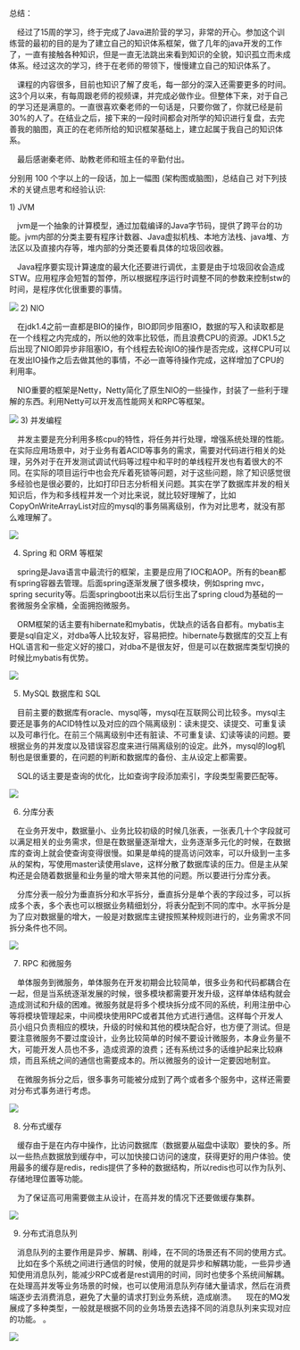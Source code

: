 总结：
<p align="left">&ensp;&ensp;经过了15周的学习，终于完成了Java进阶营的学习，非常的开心。参加这个训练营的最初的目的是为了建立自己的知识体系框架，做了几年的java开发的工作了，一直有接触各种知识，但是一直无法跳出来看到知识的全貌，知识孤立而未成体系。经过这次的学习，终于在老师的带领下，慢慢建立自己的知识体系了。

&ensp;&ensp;课程的内容很多，目前也知识了解了皮毛，每一部分的深入还需要更多的时间。这3个月以来，有每周跟老师的视频课，并完成必做作业。但整体下来，对于自己的学习还是满意的。一直很喜欢秦老师的一句话是，只要你做了，你就已经是前30%的人了。在结业之后，接下来的一段时间都会对所学的知识进行复盘，去完善我的脑图，真正的在老师所给的知识框架基础上，建立起属于我自己的知识体系。

&ensp;&ensp;最后感谢秦老师、助教老师和班主任的辛勤付出。</p>

<p align="left">	分别用 100 个字以上的一段话，加上一幅图 (架构图或脑图)，总结自己
对下列技术的关键点思考和经验认识:</p>
1) JVM
<p align="left">	
&ensp;&ensp;jvm是一个抽象的计算模型，通过加载编译的Java字节码，提供了跨平台的功能。jvm内部的分类主要有程序计数器、Java虚拟机栈、本地方法栈、java堆、方法区以及直接内存等，堆内部的分类还要看具体的垃圾回收器。</p>
<p align="left">	
&ensp;&ensp;Java程序要实现计算速度的最大化还要进行调优，主要是由于垃圾回收会造成STW。应用程序会短暂的暂停，所以根据程序运行时调整不同的参数来控制stw的时间，是程序优化很重要的事情。 
</p>

![](https://github.com/hafizgoo/GeekSummary/blob/main/image/1.png)
2) NIO
<p align="left">	
&ensp;&ensp;在jdk1.4之前一直都是BIO的操作，BIO即同步阻塞IO，数据的写入和读取都是在一个线程之内完成的，所以他的效率比较低，而且浪费CPU的资源。JDK1.5之后出现了NIO即异步非阻塞IO，有个线程去轮询IO的操作是否完成，这样CPU可以在发出IO操作之后去做其他的事情，不必一直等待操作完成，这样增加了CPU的利用率。
</p>
<p align="left">	
&ensp;&ensp;NIO重要的框架是Netty，Netty简化了原生NIO的一些操作，封装了一些利于理解的东西。利用Netty可以开发高性能网关和RPC等框架。
</p>

![](https://github.com/hafizgoo/GeekSummary/blob/main/image/2.png)
3) 并发编程
<p align="left">	
&ensp;&ensp;并发主要是充分利用多核cpu的特性，将任务并行处理，增强系统处理的性能。在实际应用场景中，对于业务有着ACID等事务的需求，需要对代码进行相关的处理，另外对于在开发测试调试代码等过程中和平时的单线程开发也有着很大的不同。在实际的项目运行中也会充斥着死锁等问题，对于这些问题，除了知识感觉很多经验也是很必要的，比如打印日志分析相关问题。其实在学了数据库并发的相关知识后，作为和多线程并发一个对比来说，就比较好理解了，比如CopyOnWriteArrayList对应的mysql的事务隔离级别，作为对比思考，就没有那么难理解了。</p>

![](https://github.com/hafizgoo/GeekSummary/blob/main/image/3.png)

4) Spring 和 ORM 等框架
<p align="left">	
&ensp;&ensp;spring是Java语言中最流行的框架，主要是应用了IOC和AOP。所有的bean都有spring容器去管理。后面spring逐渐发展了很多模块，例如spring mvc，spring security等。后面springboot出来以后衍生出了spring cloud为基础的一套微服务全家桶，全面拥抱微服务。

&ensp;&ensp;ORM框架的话主要有hibernate和mybatis，优缺点的话各自都有。mybatis主要是sql自定义，对dba等人比较友好，容易把控。hibernate与数据库的交互上有HQL语言和一些定义好的接口，对dba不是很友好，但是可以在数据库类型切换的时候比mybatis有优势。
</p>

![](https://github.com/hafizgoo/GeekSummary/blob/main/image/4.png)

5) MySQL 数据库和 SQL
<p align="left">	
&ensp;&ensp;目前主要的数据库有oracle、mysql等，mysql在互联网公司比较多。mysql主要还是事务的ACID特性以及对应的四个隔离级别：读未提交、读提交、可重复读以及可串行化。在前三个隔离级别中还有脏读、不可重复读、幻读等读的问题。要根据业务的并发度以及错误容忍度来进行隔离级别的设定。此外，mysql的log机制也是很重要的，在问题的判断和数据库的备份、主从设定上都需要。

&ensp;&ensp;SQL的话主要是查询的优化，比如查询字段添加索引，字段类型需要匹配等。
</p>

![](https://github.com/hafizgoo/GeekSummary/blob/main/image/5.png)

6) 分库分表
<p align="left">	
&ensp;&ensp;在业务开发中，数据量小、业务比较初级的时候几张表，一张表几十个字段就可以满足相关的业务需求，但是在数据量逐渐增大，业务逐渐多元化的时候，在数据库的查询上就会使查询变得很慢。如果是单纯的提高访问效率，可以升级到一主多从的架构，写使用master读使用slave，这样分散了数据库读的压力。但是主从架构还是会随着数据量和业务量的增大带来其他的问题。所以要进行分库分表。

&ensp;&ensp;分库分表一般分为垂直拆分和水平拆分，垂直拆分是单个表的字段过多，可以拆成多个表，多个表也可以根据业务精细划分，将表分配到不同的库中。水平拆分是为了应对数据量的增大，一般是对数据库主键按照某种规则进行的，业务需求不同拆分条件也不同。
</p>

![](https://github.com/hafizgoo/GeekSummary/blob/main/image/6.png)

7) RPC 和微服务
<p align="left">
&ensp;&ensp;单体服务到微服务，单体服务在开发初期会比较简单，很多业务和代码都耦合在一起，但是当系统逐渐发展的时候，很多模块都需要开发升级，这样单体结构就会造成测试和升级的困难。微服务就是将多个模块拆分成不同的系统，利用注册中心等将模块管理起来，中间模块使用RPC或者其他方式进行通信。这样每个开发人员小组只负责相应的模块，升级的时候和其他的模块配合好，也方便了测试。但是要注意微服务不要过度设计，业务比较简单的时候不要设计微服务，本身业务量不大，可能开发人员也不多，造成资源的浪费；还有系统过多的话维护起来比较麻烦，而且系统之间的通信也需要成本的。所以微服务的设计一定要因地制宜。

&ensp;&ensp;在微服务拆分之后，很多事务可能被分成到了两个或者多个服务中，这样还需要对分布式事务进行考虑。
</p>

![](https://github.com/hafizgoo/GeekSummary/blob/main/image/7.png)

8) 分布式缓存
<p align="left">
&ensp;&ensp;缓存由于是在内存中操作，比访问数据库（数据要从磁盘中读取）要快的多。所以一些热点数据放到缓存中，可以加快接口访问的速度，获得更好的用户体验。使用最多的缓存是redis，redis提供了多种的数据结构，所以redis也可以作为队列、存储地理位置等功能。

&ensp;&ensp;为了保证高可用需要做主从设计，在高并发的情况下还要做缓存集群。
</p>

![](https://github.com/hafizgoo/GeekSummary/blob/main/image/8.png)

9) 分布式消息队列
<p align="left">
&ensp;&ensp;消息队列的主要作用是异步、解耦、削峰，在不同的场景还有不同的使用方式。
&ensp;&ensp;比如在多个系统之间进行通信的时候，使用的就是异步和解耦功能，一些异步通知使用消息队列，能减少RPC或者是rest调用的时间，同时也使多个系统间解耦。在处理高并发等业务场景的时候，也可以使用消息队列存储大量请求，然后在消费端逐步去消费消息，避免了大量的请求打到业务系统，造成崩溃。
&ensp;&ensp;现在的MQ发展成了多种类型，一般就是根据不同的业务场景去选择不同的消息队列来实现对应的功能。
。
</p>

![](https://github.com/hafizgoo/GeekSummary/blob/main/image/9.png)
